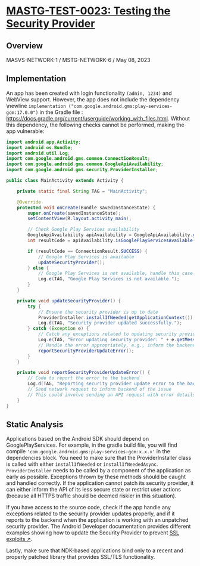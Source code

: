 # [MASTG-TEST-0023: Testing the Security Provider](https://mas.owasp.org/MASTG/tests/android/MASVS-NETWORK/MASTG-TEST-0023)
## Overview
MASVS-NETWORK-1 / MSTG-NETWORK-6 / May 08, 2023

## Implementation

An app has been created with login functionality `(admin, 1234)` and WebView support. However, the app does not include the dependency \newline `implementation ("com.google.android.gms:play-services-gcm:17.0.0")` in the Gradle file : https://docs.gradle.org/current/userguide/working_with_files.html. Without this dependency, the following checks cannot be performed, making the app vulnerable:

```java
import android.app.Activity;
import android.os.Bundle;
import android.util.Log;
import com.google.android.gms.common.ConnectionResult;
import com.google.android.gms.common.GoogleApiAvailability;
import com.google.android.gms.security.ProviderInstaller;

public class MainActivity extends Activity {

    private static final String TAG = "MainActivity";

    @Override
    protected void onCreate(Bundle savedInstanceState) {
        super.onCreate(savedInstanceState);
        setContentView(R.layout.activity_main);

        // Check Google Play Services availability
        GoogleApiAvailability apiAvailability = GoogleApiAvailability.getInstance();
        int resultCode = apiAvailability.isGooglePlayServicesAvailable(this);

        if (resultCode == ConnectionResult.SUCCESS) {
            // Google Play Services is available
            updateSecurityProvider();
        } else {
            // Google Play Services is not available, handle this case
            Log.e(TAG, "Google Play Services is not available.");
        }
    }

    private void updateSecurityProvider() {
        try {
            // Ensure the security provider is up to date
            ProviderInstaller.installIfNeeded(getApplicationContext());
            Log.d(TAG, "Security provider updated successfully.");
        } catch (Exception e) {
            // Catch any exceptions related to updating security provider
            Log.e(TAG, "Error updating security provider: " + e.getMessage());
            // Handle the error appropriately, e.g., inform the backend
            reportSecurityProviderUpdateError();
        }
    }

    private void reportSecurityProviderUpdateError() {
        // Code to report the error to the backend
        Log.d(TAG, "Reporting security provider update error to the backend...");
        // Send network request to inform backend of the issue
        // This could involve sending an API request with error details
    }
}
```
## Static Analysis
Applications based on the Android SDK should depend on GooglePlayServices. For example, in the gradle build file, you will find compile `'com.google.android.gms:play-services-gcm:x.x.x'` in the dependencies block. You need to make sure that the ProviderInstaller class is called with either `installIfNeeded` or `installIfNeededAsync`. `ProviderInstaller` needs to be called by a component of the application as early as possible. Exceptions thrown by these methods should be caught and handled correctly. If the application cannot patch its security provider, it can either inform the API of its less secure state or restrict user actions (because all HTTPS traffic should be deemed riskier in this situation).

If you have access to the source code, check if the app handle any exceptions related to the security provider updates properly, and if it reports to the backend when the application is working with an unpatched security provider. The Android Developer documentation provides different examples showing how to update the Security Provider to prevent [SSL exploits ↗](https://developer.android.com/privacy-and-security/security-gms-provider).

Lastly, make sure that NDK-based applications bind only to a recent and properly patched library that provides SSL/TLS functionality.

